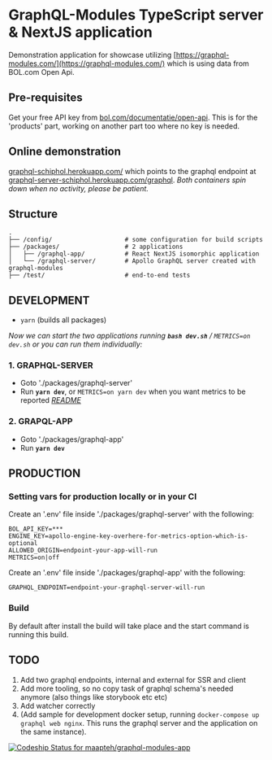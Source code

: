 # GraphQL-Modules TypeScript server & NextJS application
Demonstration application for showcase utilizing [https://graphql-modules.com/](https://graphql-modules.com/) which is using data from BOL.com Open Api.

## Pre-requisites
Get your free API key from [bol.com/documentatie/open-api](https://partnerblog.bol.com/documentatie/open-api). This is for the 'products' part, working on another part too where no key is needed.

## Online demonstration
[graphql-schiphol.herokuapp.com/](https://graphql-schiphol.herokuapp.com/) which points to the graphql endpoint at [graphql-server-schiphol.herokuapp.com/graphql](https://graphql-server-schiphol.herokuapp.com/graphql). *Both containers spin down when no activity, please be patient.*

## Structure
```
.
├── /config/                    # some configuration for build scripts
├── /packages/                  # 2 applications
│   ├── /graphql-app/           # React NextJS isomorphic application
│   └── /graphql-server/        # Apollo GraphQL server created with graphql-modules
├── /test/                      # end-to-end tests
```

## DEVELOPMENT
- `yarn` (builds all packages)

*Now we can start the two applications running **`bash dev.sh`** / `METRICS=on dev.sh` or you can run them individually:*

### 1. GRAPHQL-SERVER
- Goto './packages/graphql-server'
- Run **`yarn dev`**, or `METRICS=on yarn dev` when you want metrics to be reported
*[README](./packages/graphql-server/README.md)*

### 2. GRAPQL-APP
- Goto './packages/graphql-app'
- Run **`yarn dev`**

## PRODUCTION

### Setting vars for production locally or in your CI
Create an '.env' file inside './packages/graphql-server' with the following:
```
BOL_API_KEY=***
ENGINE_KEY=apollo-engine-key-overhere-for-metrics-option-which-is-optional
ALLOWED_ORIGIN=endpoint-your-app-will-run
METRICS=on|off
```
Create an '.env' file inside './packages/graphql-app' with the following:
```
GRAPHQL_ENDPOINT=endpoint-your-graphql-server-will-run
```
### Build
By default after install the build will take place and the start command is running this build.

## TODO
1) Add two graphql endpoints, internal and external for SSR and client
2) Add more tooling, so no copy task of graphql schema's needed anymore (also things like storybook etc etc)
3) Add watcher correctly
4) (Add sample for development docker setup, running `docker-compose up graphql web nginx`. This runs the graphql server and the application on the same instance).

[![Codeship Status for maapteh/graphql-modules-app](https://app.codeship.com/projects/3bf47d90-d61c-0136-0edf-1a5c0fb66462/status?branch=master)](https://graphql-schiphol.herokuapp.com)
